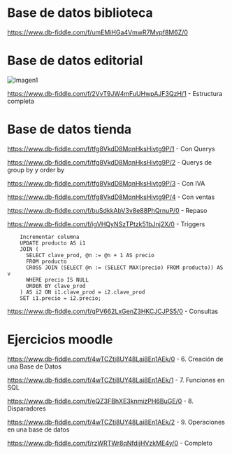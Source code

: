 # Base de datos biblioteca

https://www.db-fiddle.com/f/umEMiHGa4VmwR7Mvpf8M6Z/0
    
# Base de datos editorial

![Imagen1](https://user-images.githubusercontent.com/111446113/201251841-07b318a1-c3ab-4974-a3c2-56629b18402a.png)


https://www.db-fiddle.com/f/2VvT9JW4mFuUHwpAJF3QzH/1  -  Estructura completa

# Base de datos tienda

https://www.db-fiddle.com/f/tfg8VkdD8MqnHksHivtg9P/1 - Con Querys

https://www.db-fiddle.com/f/tfg8VkdD8MqnHksHivtg9P/2 - Querys de group by y order by

https://www.db-fiddle.com/f/tfg8VkdD8MqnHksHivtg9P/3 - Con IVA

https://www.db-fiddle.com/f/tfg8VkdD8MqnHksHivtg9P/4 - Con ventas

https://www.db-fiddle.com/f/buSdkkAbV3v8e88PhQrnuP/0 - Repaso

https://www.db-fiddle.com/f/igVHQyNSzTPtzk51bJnj2X/0 - Triggers

        Incrementar columna
        UPDATE producto AS i1
        JOIN (
          SELECT clave_prod, @n := @n + 1 AS precio
          FROM producto
          CROSS JOIN (SELECT @n := (SELECT MAX(precio) FROM producto)) AS v
          WHERE precio IS NULL
          ORDER BY clave_prod
        ) AS i2 ON i1.clave_prod = i2.clave_prod
        SET i1.precio = i2.precio;

https://www.db-fiddle.com/f/qPV662LxGenZ3HKCJCJPS5/0 - Consultas

# Ejercicios moodle

https://www.db-fiddle.com/f/4wTCZtj8UY48Lai8En1AEk/0 - 6. Creación de una Base de Datos

https://www.db-fiddle.com/f/4wTCZtj8UY48Lai8En1AEk/1 - 7. Funciones en SQL

https://www.db-fiddle.com/f/eQZ3FBhXE3knmizPH6BuGE/0 - 8. Disparadores

https://www.db-fiddle.com/f/4wTCZtj8UY48Lai8En1AEk/2 - 9. Operaciones en una base de datos

https://www.db-fiddle.com/f/rzWRTWr8qNfdijHVzkME4y/0 - Completo
